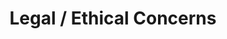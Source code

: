 ---
layout: post
search_exclude: true
show_reading_time: false
permalink: /LegalEthicalConcerns
title: Legal / Ethical Concerns
categories: [BigIdea5Notes]
---